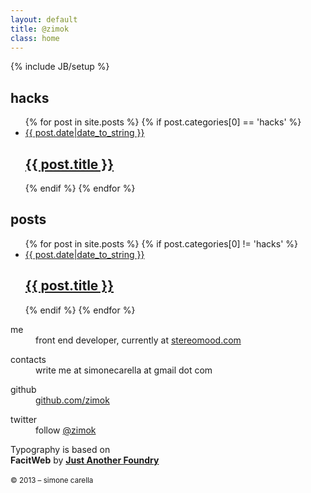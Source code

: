```yaml
---
layout: default
title: @zimok
class: home
---
```

{% include JB/setup %}
<div class="container">
  <div role="main" class="main row"> 
    <section class="section-view" id="latest-hacks">
      <h1 class="section-title">hacks</h1>
      <ul class="list-view">
        {% for post in site.posts %}
        {% if post.categories[0] == 'hacks' %}
        <li>
          <a class="article-link cf" href="{{ post.url }}">
            <div class="article-meta threecol">
              <time datetime="{{ post.date|date_to_rfc822 }}">
                {{ post.date|date_to_string }}
              </time>
            </div>
            <div class="article-headline ninecol">
              <h2>{{ post.title }}</h2>
            </div>
          </a>
        </li>
        {% endif %}
        {% endfor %}
      </ul>
    </section>
    <section class="section-view" id="latest-posts">
      <h1 class="section-title">posts</h1>
      <ul class="list-view">
        {% for post in site.posts %}
        {% if post.categories[0] != 'hacks' %}
        <li>
          <a class="article-link cf" href="{{ post.url }}">
            <div class="article-meta threecol">
              <time datetime="{{ post.date|date_to_rfc822 }}">
                {{ post.date|date_to_string }}
              </time>
            </div>
            <div class="article-headline ninecol">
              <h2>{{ post.title }}</h2>
            </div>
          </a>
        </li>
        {% endif %}
        {% endfor %}
      </ul>
    </section>
    <aside class="section-view meta-view" role="complementary" id="about">
      <dl class="meta-descriptor cf">
        <dt class="semi-bold threecol">me</dt>
        <dd class="ninecol">front end developer, currently at <a href="http://stereomood.com">stereomood.com</a></dd>
      </dl>
      <dl class="meta-descriptor cf">
        <dt class="semi-bold threecol">contacts</dt>
        <dd class="ninecol">write me at simonecarella at gmail dot com</dd>
      </dl>
      <dl class="meta-descriptor cf">
        <dt class="semi-bold threecol">github</dt>
        <dd class="ninecol"><a href="http://github.com/zimok">github.com/zimok</a></dd>
      </dl>
      <dl class="meta-descriptor cf">
        <dt class="semi-bold threecol">twitter</dt>
        <dd class="ninecol">follow <a href="http://github.com/zimok">@zimok</a></dd>
      </dl>
    </aside>
    <footer class="">
      <p>
        Typography is based on <br>
        <strong>FacitWeb</strong> 
        by <strong><a href="#">Just Another Foundry</a></strong><br><br>
        <small>&copy; 2013 &ndash; simone carella</small>
      </p>
    </footer>
  </div>
</div>